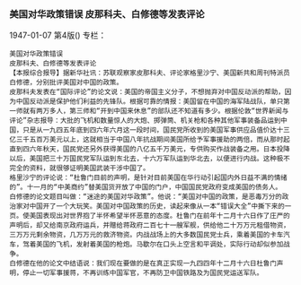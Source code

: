 ### 美国对华政策错误  皮那科夫、白修德等发表评论

1947-01-07
第4版()
专栏：

    美国对华政策错误
    皮那科夫、白修德等发表评论
    【本报综合报导】据新华社讯：苏联观察家皮那科夫、评论家格里沙宁、美国新共和周刊特派员白修德，分别批评美国对中国的政策。
    皮那科夫发表在“国际评论”的论文说：美国的帝国主义分子，不想抛弃对中国反动派的帮助，因为中国反动派是保护他们利益的先锋队。根据可靠的情报：美国留在中国的海军陆战队，单只第一师就有两万多人，第三师和“开到中国来休息”的部队还不知道有多少。根据伦敦“世界新闻与评论”杂志报导：大批的飞机和数量惊人的大炮、掷弹筒、机关枪和各种其他军事装备品运到中国，只是从一九四五年底到四六年六月这一段时间，国民党所收到的美国军事供应品值价达十三亿三千五百万美元以上，这就相当于中国八年抗战期间美国所给予军事援助的两倍，而从那时起直到四六年秋天，国民党还另外获得美国的八亿五千万美元，专供购买作战装备之用。日本投降以后，美国把三十万国民党军队运到东北去，十六万军队运到华北去，以便进行内战。这种极不完全的资料，就很够证明美国武装干涉中国了。
    格里沙宁的评论说：“杜鲁门目前的声明，是针对目前美国在华行动引起国内外日益不满的情绪的”。十一月的“中美商约”替美国货开放了中国的门户，中国国民党政府变成美国的债务人。
    白修德的论文题目叫做：“迷途的美国对华政策”。他说：“美国对中国的政策，是恶毒万分的政治家对中国开了一个大玩笑。美国对中国政策的历史，读起来像从一本“错误大全”中撕下来的一页。使美国表现出对世界抱了半怀希望半怀恶意的态度。杜鲁门在前年十二月十六日作了庄严的声明后，却又给南京政府运兵，并赠给蒋政府二百七十一艘军舰，供给他二十万万元租借物资，三万万元剩余物资，几万万元的救济物资。内战战场上的大多数国民党士兵，乘着美国的卡车汽车，驾着美国的飞机，发射着美国的枪炮。马歇尔在口头上空言和平调处，实际行动却似参加战争。
    白修德在他的论文中结语说：我们现在要做的是在真正实现一九四四年十二月十六日杜鲁门声明，停止一切军事援蒋，不再训练中国军官，不再防卫中国铁路及为国民党运送军队。
